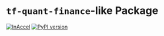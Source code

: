 # `tf-quant-finance`-like Package

[![InAccel](https://img.shields.io/static/v1?label=InAccel&message=FPGA&color=important)](https://inaccel.com)
[![PyPI version](https://badge.fury.io/py/inaccel-tf-quant-finance.svg)](https://badge.fury.io/py/inaccel-tf-quant-finance)
